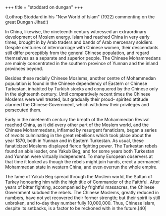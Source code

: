 +++
title = "stoddard on dungan"
+++

(Lothrop Stoddard in his "New World of Islam" (1922) commenting on the great Dungan Jihad:)

In China, likewise, the nineteenth century witnessed an extraordinary development of Moslem energy. Islam had reached China in very early times, brought in by Arab traders and bands of Arab mercenary soldiers. Despite centuries of intermarriage with Chinese women, their descendants still differ perceptibly from the general Chinese population, and regard themselves as a separate and superior people. The Chinese Mohammedans are mainly concentrated in the southern province of Yunnan and the inland provinces beyond.

Besides these racially Chinese Moslems, another centre of Mohammedan population is found in the Chinese dependency of Eastern or Chinese Turkestan, inhabited by Turkish stocks and conquered by the Chinese only in the eighteenth century. Until comparatively recent times the Chinese Moslems were well treated, but gradually their proud- spirited attitude alarmed the Chinese Government, which withdrew their privileges and persecuted them.

Early in the nineteenth century the breath of the Mohammedan Revival reached China, as it did every other part of the Moslem world, and the Chinese Mohammedans, inflamed by resurgent fanaticism, began a series of revolts culminating in the great rebellions which took place about the year 1870, both in Yunnan and in Eastern Turkestan. As usual, these fanaticized Moslems displayed fierce fighting power. The Turkestan rebels found an able leader, one Yakub Beg, and for some years both Turkestan and Yunnan were virtually independent. To many European observers at that time it looked as though the rebels might join hands, erect a permanent Mohammedan state in western China, and even overrun the whole empire.

The fame of Yakub Beg spread through the Moslem world, the Sultan of Turkey honouring him with the high title of Commander of the Faithful. After years of bitter fighting, accompanied by frightful massacres, the Chinese Government subdued the rebels. The Chinese Moslems, greatly reduced in numbers, have not yet recovered their former strength; but their spirit is still unbroken, and to-day they number fully 10,000,000. Thus, Chinese Islam, despite its setbacks, is a factor to be reckoned with in the future.[40]